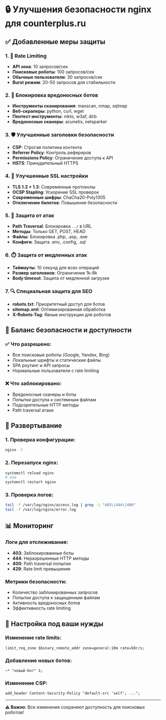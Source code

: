 # 🔒 Улучшения безопасности nginx для counterplus.ru

## ✅ Добавленные меры защиты

### 1. 🚫 Rate Limiting

- **API зона**: 10 запросов/сек
- **Поисковые роботы**: 100 запросов/сек
- **Обычные пользователи**: 30 запросов/сек
- **Burst режим**: 20-50 запросов для стабильности

### 2. 🤖 Блокировка вредоносных ботов

- **Инструменты сканирования**: masscan, nmap, sqlmap
- **Веб-скраперы**: python, curl, wget
- **Пентест инструменты**: nikto, w3af, dirb
- **Вредоносные сканеры**: acunetix, netsparker

### 3. 🛡️ Улучшенные заголовки безопасности

- **CSP**: Строгая политика контента
- **Referrer Policy**: Контроль рефереров
- **Permissions Policy**: Ограничение доступа к API
- **HSTS**: Принудительный HTTPS

### 4. 🔐 Улучшенные SSL настройки

- **TLS 1.2 + 1.3**: Современные протоколы
- **OCSP Stapling**: Ускорение SSL проверок
- **Современные шифры**: ChaCha20-Poly1305
- **Отключение билетов**: Повышение безопасности

### 5. 🚨 Защита от атак

- **Path Traversal**: Блокировка `../` в URL
- **Методы**: Только GET, POST, HEAD
- **Файлы**: Блокировка .php, .asp, .exe
- **Конфиги**: Защита .env, .config, .sql

### 6. ⏱️ Защита от медленных атак

- **Таймауты**: 10 секунд для всех операций
- **Размер заголовков**: Ограничение 1k-8k
- **Body timeout**: Защита от медленной загрузки

### 7. 🔍 Специальная защита для SEO

- **robots.txt**: Приоритетный доступ для ботов
- **sitemap.xml**: Оптимизированная обработка
- **X-Robots-Tag**: Явные инструкции для роботов

## 🎯 Баланс безопасности и доступности

### ✅ Что разрешено:

- Все поисковые роботы (Google, Yandex, Bing)
- Локальные шрифты и статические файлы
- SPA роутинг и API запросы
- Нормальные пользователи с rate limiting

### ❌ Что заблокировано:

- Вредоносные сканеры и боты
- Попытки доступа к системным файлам
- Подозрительные HTTP методы
- Path traversal атаки

## 🚀 Развертывание

### 1. Проверка конфигурации:

```bash
nginx -t
```

### 2. Перезапуск nginx:

```bash
systemctl reload nginx
# или
systemctl restart nginx
```

### 3. Проверка логов:

```bash
tail -f /var/log/nginx/access.log | grep -i "403\|444\|400"
tail -f /var/log/nginx/error.log
```

## 📊 Мониторинг

### Логи для отслеживания:

- **403**: Заблокированные боты
- **444**: Неразрешенные HTTP методы
- **400**: Path traversal попытки
- **429**: Rate limit превышения

### Метрики безопасности:

- Количество заблокированных запросов
- Попытки доступа к защищенным файлам
- Активность вредоносных ботов
- Эффективность rate limiting

## 🔧 Настройка под ваши нужды

### Изменение rate limits:

```nginx
limit_req_zone $binary_remote_addr zone=general:10m rate=50r/s;
```

### Добавление новых ботов:

```nginx
~* "новый-бот" 1;
```

### Изменение CSP:

```nginx
add_header Content-Security-Policy "default-src 'self'; ...";
```

---

**⚠️ Важно**: Все изменения сохраняют доступность для поисковых роботов!
